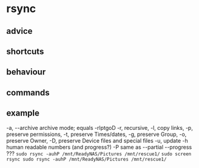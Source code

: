 # rsync

## advice

## shortcuts

## behaviour

## commands


## example
-a, --archive  archive mode; equals -rlptgoD
-r, recursive, -l, copy links, -p, preserve permissions, -t, preserve Times/dates, -g, preserve Group, -o, preserve Owner, -D, preserve Device files and special files
-u, update
-h human readable numbers (and progress?)
-P same as --partial --progress ???
 `sudo rsync -auhP /mnt/ReadyNAS/Pictures /mnt/rescue1/`
`sudo screen rsync sudo rsync -auhP /mnt/ReadyNAS/Pictures /mnt/rescue1/`
